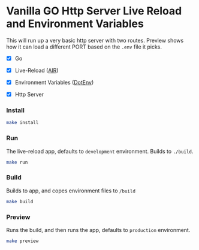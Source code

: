 # Vanilla GO Http Server Live Reload and Environment Variables

This will run up a very basic http server with two routes. Preview shows how it can load a different PORT based on the `.env` file it picks.

  - [x] Go
  - [x] Live-Reload ([AIR](https://github.com/air-verse/air))
  - [x] Environment Variables ([DotEnv](https://github.com/joho/godotenv))
  - [x] Http Server


### Install
```bash
make install
```

### Run
The live-reload app, defaults to `development` environment. Builds to `./build`.
```bash
make run
```

### Build
Builds to app, and copes environment files to `/build`
```bash
make build
```

### Preview
Runs the build, and then runs the app, defaults to `production` environment.
```bash
make preview
```